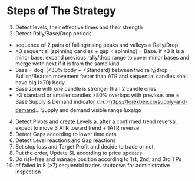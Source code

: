 # Steps of The Strategy

1. Detect levels, their effective times and their strength
2. Detect Rally/Base/Drop periods

- sequence of 2 pairs of falling/rising peaks and valleys = Rally/Drop
- \>3 sequential (spinning candles + gap \< spinning) = Base. if \<3 it is a minor base. expand previous rally/drop range to cover minor bases and merge woth next if it is from the same kind.
- Base = dogi (\<30% body + <Standard) between two rally/drop = Bullish/Bearish movement faster than ATR and sequential candles shall have big (>70) body.
- Base zone with one candle is stronger than 2 candle ones.
- \>3 standard or smaller candles >80% overlaps with previous one = Base
Supply & Demand indicator
👉👉https://forexbee.co/supply-and-demand...
Supply and demand visible range luxalgo
4. Detect Pivots and create Levels
   a. after a confirmed trend reversal, expect to move 3 ATR toward trend + 1ATR reverse
6. Detect Gaps according to lower time data
7. Detect Level reactions and Gap reactions
8. Set stop loss and Target Profit and decide to trade or not.
9. Put the order, Update SL according to price updates
10. Do risk-free and manage position according to 1st, 2nd, and 3rd TPs
11. of failed in 8 (>7) sequential trades shutdown for administrative inspection

